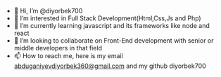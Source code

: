 - 👋 Hi, I’m @diyorbek700
- 👀 I’m interested in Full Stack Development(Html,Css,Js and Php)
- 🌱 I’m currently learning javascript and its frameworks like node and react
- 💞️ I’m looking to collaborate on Front-End development with senior or middle developers in that field
- 📫 How to reach me, here is my email abduganiyevdiyorbek360@gmail.com and my github diyorbek700

<!---
diyorbek700/diyorbek700 is a ✨ special ✨ repository because its `README.md` (this file) appears on your GitHub profile.
You can click the Preview link to take a look at your changes.
--->
